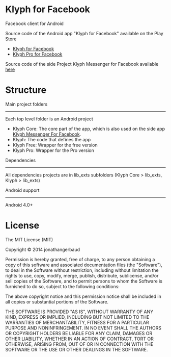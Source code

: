 Klyph for Facebook
=====

Facebook client for Android

Source code of the Android app "Klyph for Facebook" available on the Play Store
- [Klyph for Facebook](https://play.google.com/store/apps/details?id=com.abewy.klyph_beta)
- [Klyph Pro for Facebook](https://play.google.com/store/apps/details?id=com.abewy.klyph.pro)

Source code of the side Project Klyph Messenger for Facebook available [here](https://github.com/jonathangerbaud/KlyphMessenger)


Structure
=====

Main project folders
_____

Each top level folder is an Android project
- Klyph Core: The core part of the app, which is also used on the side app [Klyph Messenger For Facebook](https://play.google.com/store/apps/details?id=com.abewy.android.apps.klyph.messenger).
- Klyph: The code that defines the app
- Klyph Free: Wrapper for the free version
- Klyph Pro: Wrapper for the Pro version


Dependencies
_____

All dependencies projects are in lib_exts subfolders (Klyph Core > lib_exts, Klyph > lib_exts)


Android support
_____

Android 4.0+


License
=====

The MIT License (MIT)

Copyright © 2014 jonathangerbaud

Permission is hereby granted, free of charge, to any person obtaining a copy
of this software and associated documentation files (the "Software"), to deal
in the Software without restriction, including without limitation the rights
to use, copy, modify, merge, publish, distribute, sublicense, and/or sell
copies of the Software, and to permit persons to whom the Software is
furnished to do so, subject to the following conditions:

The above copyright notice and this permission notice shall be included in all
copies or substantial portions of the Software.

THE SOFTWARE IS PROVIDED "AS IS", WITHOUT WARRANTY OF ANY KIND, EXPRESS OR
IMPLIED, INCLUDING BUT NOT LIMITED TO THE WARRANTIES OF MERCHANTABILITY,
FITNESS FOR A PARTICULAR PURPOSE AND NONINFRINGEMENT. IN NO EVENT SHALL THE
AUTHORS OR COPYRIGHT HOLDERS BE LIABLE FOR ANY CLAIM, DAMAGES OR OTHER
LIABILITY, WHETHER IN AN ACTION OF CONTRACT, TORT OR OTHERWISE, ARISING FROM,
OUT OF OR IN CONNECTION WITH THE SOFTWARE OR THE USE OR OTHER DEALINGS IN THE
SOFTWARE.
